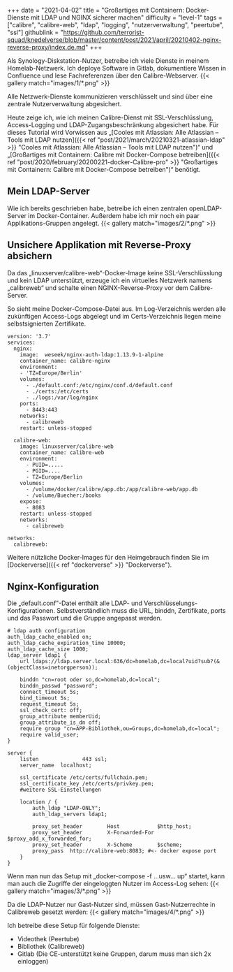 +++
date = "2021-04-02"
title = "Großartiges mit Containern: Docker-Dienste mit LDAP und NGINX sicherer machen"
difficulty = "level-1"
tags = ["calibre", "calibre-web", "ldap", "logging", "nutzerverwaltung", "peertube", "ssl"]
githublink = "https://github.com/terrorist-squad/knedelverse/blob/master/content/post/2021/april/20210402-nginx-reverse-proxy/index.de.md"
+++

Als Synology-Diskstation-Nutzer, betreibe ich viele Dienste in meinem Homelab-Netzwerk. Ich deploye Software in Gitlab, dokumentiere Wissen in Confluence und lese Fachreferenzen über den Calibre-Webserver. 
{{< gallery match="images/1/*.png" >}}

Alle Netzwerk-Dienste kommunizieren verschlüsselt und sind über eine zentrale Nutzerverwaltung abgesichert.

Heute zeige ich, wie ich meinen Calibre-Dienst mit SSL-Verschlüsslung, Access-Logging und LDAP-Zugangsbeschränkung abgesichert habe. Für dieses Tutorial wird Vorwissen aus „[Cooles mit Atlassian: Alle Atlassian – Tools mit LDAP nutzen]({{< ref "post/2021/march/20210321-atlassian-ldap" >}} "Cooles mit Atlassian: Alle Atlassian – Tools mit LDAP nutzen")“ und „[Großartiges mit Containern: Calibre mit Docker-Compose betreiben]({{< ref "post/2020/february/20200221-docker-Calibre-pro" >}} "Großartiges mit Containern: Calibre mit Docker-Compose betreiben")“ benötigt.




## Mein LDAP-Server
Wie ich bereits geschrieben habe, betreibe ich einen zentralen openLDAP-Server im Docker-Container. Außerdem habe ich mir noch ein paar Applikations-Gruppen angelegt.
{{< gallery match="images/2/*.png" >}}

## Unsichere Applikation mit Reverse-Proxy absichern
Da das „linuxserver/calibre-web“-Docker-Image keine SSL-Verschlüsslung und kein LDAP unterstützt, erzeuge ich ein virtuelles Netzwerk namens „calibreweb“ und schalte einen NGINX-Reverse-Proxy vor dem Calibre-Server.

So sieht meine Docker-Compose-Datei aus. Im Log-Verzeichnis werden alle zukünftigen Access-Logs abgelegt und im Certs-Verzeichnis liegen meine selbstsignierten Zertifikate.
```
version: '3.7'
services:
  nginx: 
    image:  weseek/nginx-auth-ldap:1.13.9-1-alpine
    container_name: calibre-nginx
    environment:
    - 'TZ=Europe/Berlin'
    volumes:
      - ./default.conf:/etc/nginx/conf.d/default.conf
      - ./certs:/etc/certs
      - ./logs:/var/log/nginx
    ports:
      - 8443:443
    networks:
      - calibreweb
    restart: unless-stopped

  calibre-web:
    image: linuxserver/calibre-web
    container_name: calibre-web
    environment:
      - PUID=.....
      - PGID=....
      - TZ=Europe/Berlin
    volumes:
      - /volume/docker/calibre/app.db:/app/calibre-web/app.db
      - /volume/Buecher:/books
    expose:
      - 8083
    restart: unless-stopped
    networks:
      - calibreweb

networks:
  calibreweb:
```
Weitere nützliche Docker-Images für den Heimgebrauch finden Sie im [Dockerverse]({{< ref "dockerverse" >}} "Dockerverse").

## Nginx-Konfiguration

Die „default.conf"-Datei enthält alle LDAP- und Verschlüsselungs-Konfigurationen. Selbstverständlich muss die URL, binddn, Zertifikate, ports und das Passwort und die Gruppe angepasst werden.
```
# ldap auth configuration
auth_ldap_cache_enabled on;
auth_ldap_cache_expiration_time 10000;
auth_ldap_cache_size 1000;
ldap_server ldap1 {
    url ldaps://ldap.server.local:636/dc=homelab,dc=local?uid?sub?(&(objectClass=inetorgperson));

    binddn "cn=root oder so,dc=homelab,dc=local";
    binddn_passwd "password";
    connect_timeout 5s;
    bind_timeout 5s;
    request_timeout 5s;
    ssl_check_cert: off;
    group_attribute memberUid;
    group_attribute_is_dn off;
    require group "cn=APP-Bibliothek,ou=Groups,dc=homelab,dc=local";
    require valid_user;
}

server {
    listen              443 ssl;
    server_name  localhost;

    ssl_certificate /etc/certs/fullchain.pem;
    ssl_certificate_key /etc/certs/privkey.pem;
    #weitere SSL-Einstellungen

    location / {
        auth_ldap "LDAP-ONLY";
        auth_ldap_servers ldap1;

        proxy_set_header        Host            $http_host;
        proxy_set_header        X-Forwarded-For $proxy_add_x_forwarded_for;
        proxy_set_header        X-Scheme        $scheme;
        proxy_pass  http://calibre-web:8083; #<- docker expose port
    }
}

```

Wenn man nun das Setup mit „docker-compose -f …usw… up“ startet, kann man auch die Zugriffe der eingeloggten Nutzer im Access-Log sehen:
{{< gallery match="images/3/*.png" >}}

Da die LDAP-Nutzer nur Gast-Nutzer sind, müssen Gast-Nutzerrechte in Calibreweb gesetzt werden:
{{< gallery match="images/4/*.png" >}}

Ich betreibe diese Setup für folgende Dienste:

* Videothek (Peertube)
* Bibliothek (Calibreweb)
* Gitlab (Die CE-unterstützt keine Gruppen, darum muss man sich 2x einloggen)